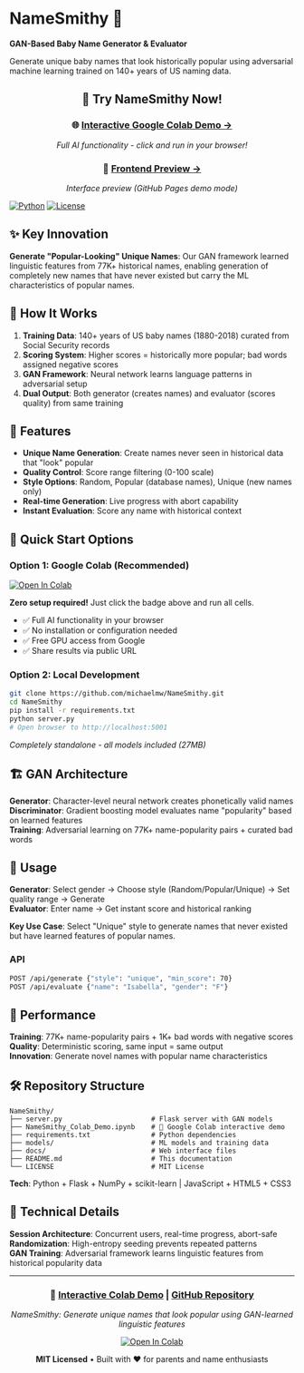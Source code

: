 # NameSmithy 🔨

**GAN-Based Baby Name Generator & Evaluator**

Generate unique baby names that look historically popular using adversarial machine learning trained on 140+ years of US naming data.

<div align="center">

## 🚀 **Try NameSmithy Now!**

### 🌐 [**Interactive Google Colab Demo →**](https://colab.research.google.com/github/MichaelMW/NameSmithy/blob/main/NameSmithy_Colab_Demo.ipynb)
*Full AI functionality - click and run in your browser!*

### 📱 [**Frontend Preview →**](https://michaelmw.github.io/NameSmithy)  
*Interface preview (GitHub Pages demo mode)*

</div>

[![Python](https://img.shields.io/badge/python-3.7+-blue.svg)](https://python.org)
[![License](https://img.shields.io/badge/license-MIT-green.svg)](LICENSE)

## ✨ Key Innovation

**Generate "Popular-Looking" Unique Names**: Our GAN framework learned linguistic features from 77K+ historical names, enabling generation of completely new names that have never existed but carry the ML characteristics of popular names.

## 🧠 How It Works

1. **Training Data**: 140+ years of US baby names (1880-2018) curated from Social Security records
2. **Scoring System**: Higher scores = historically more popular; bad words assigned negative scores  
3. **GAN Framework**: Neural network learns language patterns in adversarial setup
4. **Dual Output**: Both generator (creates names) and evaluator (scores quality) from same training

## 🎯 Features

- **Unique Name Generation**: Create names never seen in historical data that "look" popular
- **Quality Control**: Score range filtering (0-100 scale)
- **Style Options**: Random, Popular (database names), Unique (new names only)
- **Real-time Generation**: Live progress with abort capability
- **Instant Evaluation**: Score any name with historical context

## 🚀 Quick Start Options

### Option 1: Google Colab (Recommended)
[![Open In Colab](https://colab.research.google.com/assets/colab-badge.svg)](https://colab.research.google.com/github/MichaelMW/NameSmithy/blob/main/NameSmithy_Colab_Demo.ipynb)

**Zero setup required!** Just click the badge above and run all cells.
- ✅ Full AI functionality in your browser
- ✅ No installation or configuration needed  
- ✅ Free GPU access from Google
- ✅ Share results via public URL

### Option 2: Local Development
```bash
git clone https://github.com/michaelmw/NameSmithy.git
cd NameSmithy
pip install -r requirements.txt
python server.py
# Open browser to http://localhost:5001
```

*Completely standalone - all models included (27MB)*

## 🏗️ GAN Architecture

**Generator**: Character-level neural network creates phonetically valid names  
**Discriminator**: Gradient boosting model evaluates name "popularity" based on learned features  
**Training**: Adversarial learning on 77K+ name-popularity pairs + curated bad words

## 📖 Usage

**Generator**: Select gender → Choose style (Random/Popular/Unique) → Set quality range → Generate  
**Evaluator**: Enter name → Get instant score and historical ranking

**Key Use Case**: Select "Unique" style to generate names that never existed but have learned features of popular names.

### API
```bash
POST /api/generate {"style": "unique", "min_score": 70}
POST /api/evaluate {"name": "Isabella", "gender": "F"}
```

## 🎯 Performance

**Training**: 77K+ name-popularity pairs + 1K+ bad words with negative scores  
**Quality**: Deterministic scoring, same input = same output  
**Innovation**: Generate novel names with popular name characteristics

## 🛠️ Repository Structure

```
NameSmithy/
├── server.py                      # Flask server with GAN models
├── NameSmithy_Colab_Demo.ipynb    # 🌟 Google Colab interactive demo
├── requirements.txt               # Python dependencies
├── models/                        # ML models and training data
├── docs/                          # Web interface files
├── README.md                      # This documentation
└── LICENSE                        # MIT License
```

**Tech**: Python + Flask + NumPy + scikit-learn | JavaScript + HTML5 + CSS3

## 🔬 Technical Details

**Session Architecture**: Concurrent users, real-time progress, abort-safe  
**Randomization**: High-entropy seeding prevents repeated patterns  
**GAN Training**: Adversarial framework learns linguistic features from historical popularity data

---

<div align="center">

### 🚀 [**Interactive Colab Demo**](https://colab.research.google.com/github/MichaelMW/NameSmithy/blob/main/NameSmithy_Colab_Demo.ipynb) | [**GitHub Repository**](https://github.com/MichaelMW/NameSmithy)

*NameSmithy: Generate unique names that look popular using GAN-learned linguistic features*

[![Open In Colab](https://colab.research.google.com/assets/colab-badge.svg)](https://colab.research.google.com/github/MichaelMW/NameSmithy/blob/main/NameSmithy_Colab_Demo.ipynb)

**MIT Licensed** • Built with ❤️ for parents and name enthusiasts

</div>